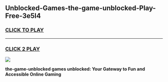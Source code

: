 
## Unblocked-Games-the-game-unblocked-Play-Free-3e5l4
<h3>
<a href="https://premium76.site?title=the-game-unblocked&ref=23A">CLICK TO PLAY</a></h3>
<hr>

<h3>
<a href="https://premium76.site?title=the-game-unblocked&ref=23A">CLICK 2 PLAY</a>
  
</h3>

<a href="https://premium76.site?title=the-game-unblocked&ref=23A"><img src="https://clearcache.store/games.png"></a>


**the-game-unblocked games unblocked: Your Gateway to Fun and Accessible Online Gaming**

